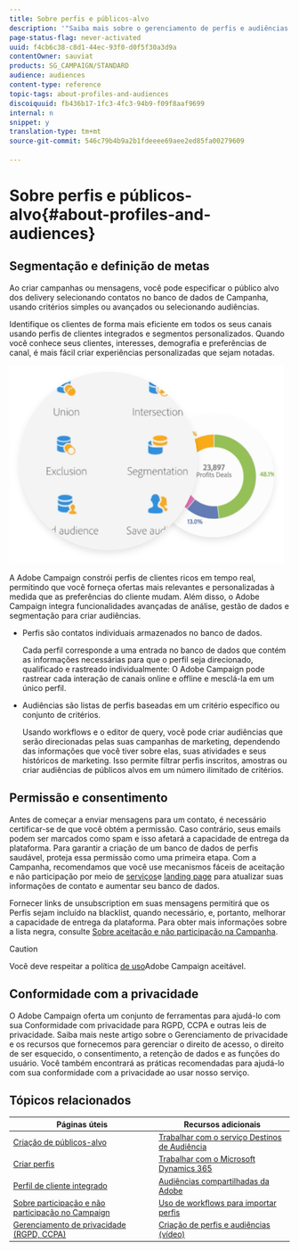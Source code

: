 ```yaml
---
title: Sobre perfis e públicos-alvo
description: '"Saiba mais sobre o gerenciamento de perfis e audiências no Adobe Campaign: defina populações direcionadas, selecione audiências, filtre recipient, colete dados e atualize perfis."'
page-status-flag: never-activated
uuid: f4cb6c38-c8d1-44ec-93f0-d0f5f30a3d9a
contentOwner: sauviat
products: SG_CAMPAIGN/STANDARD
audience: audiences
content-type: reference
topic-tags: about-profiles-and-audiences
discoiquuid: fb436b17-1fc3-4fc3-94b9-f09f8aaf9699
internal: n
snippet: y
translation-type: tm+mt
source-git-commit: 546c79b4b9a2b1fdeeee69aee2ed85fa00279609

---
```



# Sobre perfis e públicos-alvo{#about-profiles-and-audiences}

## Segmentação e definição de metas

Ao criar campanhas ou mensagens, você pode especificar o público alvo dos delivery selecionando contatos no banco de dados de Campanha, usando critérios simples ou avançados ou selecionando audiências.

Identifique os clientes de forma mais eficiente em todos os seus canais usando perfis de clientes integrados e segmentos personalizados. Quando você conhece seus clientes, interesses, demografia e preferências de canal, é mais fácil criar experiências personalizadas que sejam notadas.

![](assets/do-not-localize/audiences.png)

A Adobe Campaign constrói perfis de clientes ricos em tempo real, permitindo que você forneça ofertas mais relevantes e personalizadas à medida que as preferências do cliente mudam. Além disso, o Adobe Campaign integra funcionalidades avançadas de análise, gestão de dados e segmentação para criar audiências.

* Perfis são contatos individuais armazenados no banco de dados.

   Cada perfil corresponde a uma entrada no banco de dados que contém as informações necessárias para que o perfil seja direcionado, qualificado e rastreado individualmente: O Adobe Campaign pode rastrear cada interação de canais online e offline e mesclá-la em um único perfil.

* Audiências são listas de perfis baseadas em um critério específico ou conjunto de critérios.

   Usando workflows e o editor de query, você pode criar audiências que serão direcionadas pelas suas campanhas de marketing, dependendo das informações que você tiver sobre elas, suas atividades e seus históricos de marketing. Isso permite filtrar perfis inscritos, amostras ou criar audiências de públicos alvos em um número ilimitado de critérios.

## Permissão e consentimento

Antes de começar a enviar mensagens para um contato, é necessário certificar-se de que você obtém a permissão. Caso contrário, seus emails podem ser marcados como spam e isso afetará a capacidade de entrega da plataforma. Para garantir a criação de um banco de dados de perfis saudável, proteja essa permissão como uma primeira etapa. Com a Campanha, recomendamos que você use mecanismos fáceis de aceitação e não participação por meio de [serviços](../../audiences/using/creating-a-service.md)e [landing page](../../channels/using/getting-started-with-landing-pages.md) para atualizar suas informações de contato e aumentar seu banco de dados.

Fornecer links de unsubscription em suas mensagens permitirá que os Perfis sejam incluído na blacklist, quando necessário, e, portanto, melhorar a capacidade de entrega da plataforma. Para obter mais informações sobre a lista negra, consulte [Sobre aceitação e não participação na Campanha](../../audiences/using/about-opt-in-and-opt-out-in-campaign.md).

>[!CAUTION]
>
>Você deve respeitar a política [de uso](https://www.adobe.com/legal/terms/aup.html)Adobe Campaign aceitável.

## Conformidade com a privacidade

O Adobe Campaign oferta um conjunto de ferramentas para ajudá-lo com sua Conformidade com privacidade para RGPD, CCPA e outras leis de privacidade. Saiba mais neste artigo [](https://helpx.adobe.com/br/campaign/kb/campaign-privacy.html) sobre o Gerenciamento de privacidade e os recursos que fornecemos para gerenciar o direito de acesso, o direito de ser esquecido, o consentimento, a retenção de dados e as funções do usuário. Você também encontrará as práticas recomendadas para ajudá-lo com sua conformidade com a privacidade ao usar nosso serviço.

## Tópicos relacionados

| Páginas úteis | Recursos adicionais |
|---|---|
| [Criação de públicos-alvo](../../audiences/using/creating-audiences.md) | [Trabalhar com o serviço Destinos de Audiência](../../audiences/using/aep-about-audience-destinations-service.md) |
| [Criar perfis](../../audiences/using/creating-profiles.md) | [Trabalhar com o Microsoft Dynamics 365](../../integrating/using/working-with-campaign-standard-and-microsoft-dynamics-365.md) |
| [Perfil de cliente integrado](../../audiences/using/integrated-customer-profile.md) | [Audiências compartilhadas da Adobe](../../integrating/using/sharing-audiences-with-audience-manager-or-people-core-service.md) |
| [Sobre participação e não participação no Campaign](../../audiences/using/about-opt-in-and-opt-out-in-campaign.md) | [Uso de workflows para importar perfis](../../automating/using/importing-data.md) |
| [Gerenciamento de privacidade (RGPD, CCPA)](https://helpx.adobe.com/br/campaign/kb/campaign-privacy.html) | [Criação de perfis e audiências (vídeo)](https://docs.adobe.com/content/help/en/campaign-standard-learn/tutorials/profiles-and-audiences/creating-profiles-and-audiences.html) |
